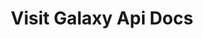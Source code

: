 ---
title: Visit Galaxy Api Docs

language_tabs:
  - shell
  - javascript

toc_footers:
  - <a href='https://help.citybreak.com/'>Citybreak Support</a> 
  - <a href='https://github.com/tripit/slate'>Documentation Powered by Slate</a>
  - <a href='/galaxy-docs-v3'>Galaxy V3 Documentation</a>

includes:
  - intro
  - exampleworkflow
  - pointofsales
  - accommodation
  - activity
  - availability-noplacementaccommodation
  - availability-accommodation
  - fuzzy-accommodation
  - availability-activity
  - content-filter
  - output-filter
  - content
  - basket
  - reservation
  - countrycode
  - errors
  - breakingchanges

search: true
---